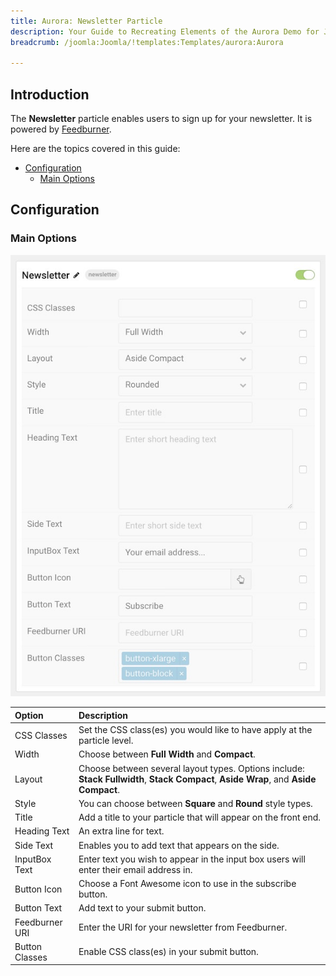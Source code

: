 ```yaml
---
title: Aurora: Newsletter Particle
description: Your Guide to Recreating Elements of the Aurora Demo for Joomla
breadcrumb: /joomla:Joomla/!templates:Templates/aurora:Aurora

---
```


## Introduction

The **Newsletter** particle enables users to sign up for your newsletter. It is powered by [Feedburner](http://feedburner.google.com/).

Here are the topics covered in this guide:

* [Configuration](#configuration)
    - [Main Options](#main-options)

## Configuration

### Main Options 

![](assets/particle_newsletter2.jpeg)

| Option         | Description                                                                                                                          |
| :-----         | :-----                                                                                                                               |
| CSS Classes    | Set the CSS class(es) you would like to have apply at the particle level.                                                            |
| Width          | Choose between **Full Width** and **Compact**.                                                                                       |
| Layout         | Choose between several layout types. Options include: **Stack Fullwidth**, **Stack Compact**, **Aside Wrap**, and **Aside Compact**. |
| Style          | You can choose between **Square** and **Round** style types.                                                                         |
| Title          | Add a title to your particle that will appear on the front end.                                                                      |
| Heading Text   | An extra line for text.                                                                                                              |
| Side Text      | Enables you to add text that appears on the side.                                                                                    |
| InputBox Text  | Enter text you wish to appear in the input box users will enter their email address in.                                              |
| Button Icon    | Choose a Font Awesome icon to use in the subscribe button.                                                                           |
| Button Text    | Add text to your submit button.                                                                                                      |
| Feedburner URI | Enter the URI for your newsletter from Feedburner.                                                                                   |
| Button Classes | Enable CSS class(es) in your submit button.                                                                                          |